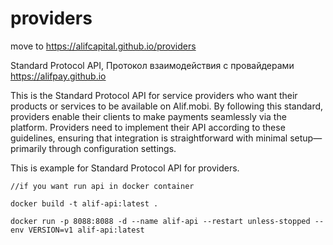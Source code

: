 # providers
move to https://alifcapital.github.io/providers

Standard Protocol API, Протокол взаимодействия с провайдерами
https://alifpay.github.io

This is the Standard Protocol API for service providers who want their products or services to be available on Alif.mobi. By following this standard, providers enable their clients to make payments seamlessly via the platform. Providers need to implement their API according to these guidelines, ensuring that integration is straightforward with minimal setup—primarily through configuration settings.

This is example for Standard Protocol API for providers.

```
//if you want run api in docker container

docker build -t alif-api:latest .

docker run -p 8088:8088 -d --name alif-api --restart unless-stopped --env VERSION=v1 alif-api:latest

```
